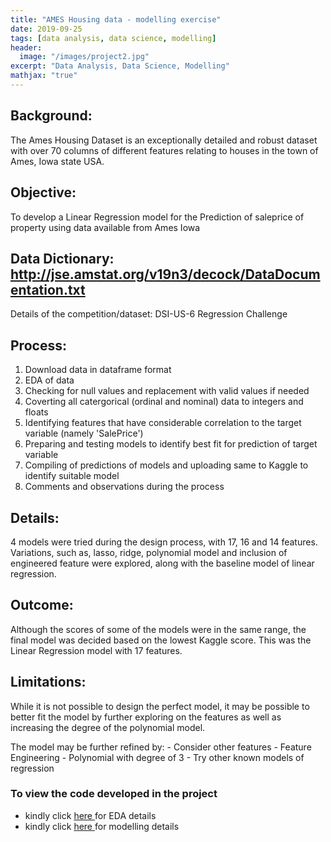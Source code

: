 ```yaml
---
title: "AMES Housing data - modelling exercise"
date: 2019-09-25
tags: [data analysis, data science, modelling]
header:
  image: "/images/project2.jpg"
excerpt: "Data Analysis, Data Science, Modelling"
mathjax: "true"
---
```


## Background:
The Ames Housing Dataset is an exceptionally detailed and robust dataset with over 70 columns of different features relating to houses in the town of Ames, Iowa state USA.

## Objective:
To develop a Linear Regression model for the Prediction of saleprice of property using data available from Ames Iowa

## Data Dictionary: http://jse.amstat.org/v19n3/decock/DataDocumentation.txt
Details of the competition/dataset: DSI-US-6 Regression Challenge

## Process:
1. Download data in dataframe format
2. EDA of data
3. Checking for null values and replacement with valid values if needed
4. Coverting all catergorical (ordinal and nominal) data to integers and floats
5. Identifying features that have considerable correlation to the target variable (namely 'SalePrice')
6. Preparing and testing models to identify best fit for prediction of target variable
7. Compiling of predictions of models and uploading same to Kaggle to identify suitable model
8. Comments and observations during the process

## Details:
4 models were tried during the design process, with 17, 16 and 14 features. Variations, such as, lasso, ridge, polynomial model and inclusion of engineered feature were explored, along with the baseline model of linear regression.



## Outcome:
Although the scores of some of the models were in the same range, the final model was decided based on the lowest Kaggle score.
This was the Linear Regression model with 17 features.


## Limitations:
While it is not possible to design the perfect model, it may be possible to better fit the model by further exploring on the features as well as increasing the degree of the polynomial model.

The model may be further refined by:
    - Consider other features
    - Feature Engineering
    - Polynomial with degree of 3
    - Try other known models of regression

### To view the code developed in the project
- kindly click <a href="https://github.com/BhavNike/dsi10_project2/blob/master/code/Ames%20Housing_part%201%20Data%20Cleaning.ipynb"> here </a> for EDA details
- kindly click <a href="https://github.com/BhavNike/dsi10_project2/blob/master/code/Ames%20Housing_part%202%20Modelling.ipynb"> here </a> for modelling details
